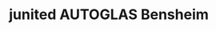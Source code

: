 ---
title: "junited AUTOGLAS Bensheim"
url: /bensheim/junited-autoglas-bensheim/
shop: Autowerkstatt
---